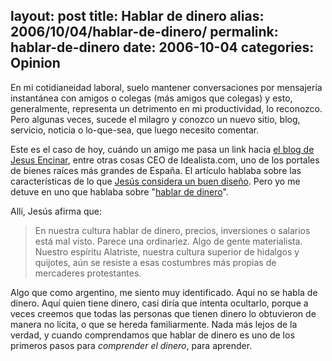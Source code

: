 layout: post
title: Hablar de dinero
alias: 2006/10/04/hablar-de-dinero/
permalink: hablar-de-dinero
date: 2006-10-04
categories: Opinion
---
En mi cotidianeidad laboral, suelo mantener conversaciones por mensajería instantánea con amigos o colegas (más amigos que colegas) y esto, generalmente, representa un detrimento en mi productividad, lo reconozco. Pero algunas veces, sucede el milagro y conozco un nuevo sitio, blog, servicio, noticia o lo-que-sea, que luego necesito comentar.
<!--more-->

Este es el caso de hoy, cuándo un amigo me pasa un link hacia [el blog de Jesus Encinar](http://www.jesusencinar.com/), entre otras cosas CEO de Idealista.com, uno de los portales de bienes raíces más grandes de España. El artículo hablaba sobre las características de lo que [Jesús considera un buen diseño](http://www.jesusencinar.com/2006/07/el_mejor_diseo_.html). Pero yo me detuve en uno que hablaba sobre "[hablar de dinero](http://www.jesusencinar.com/2006/09/hablar_de_diner.html)".

Allí, Jesús afirma que:

> En nuestra cultura hablar de dinero, precios, inversiones o salarios está mal visto. Parece una ordinariez. Algo de gente materialista. Nuestro espíritu Alatriste, nuestra cultura superior de hidalgos y quijotes, aún se resiste a esas costumbres más propias de mercaderes protestantes.

Algo que como argentino, me siento muy identificado. Aquí no se habla de dinero. Aquí quien tiene dinero, casi diría que intenta ocultarlo, porque a veces creemos que todas las personas que tienen dinero lo obtuvieron de manera no lícita, o que se hereda familiarmente. Nada más lejos de la verdad, y cuando comprendamos que hablar de dinero es uno de los primeros pasos para _comprender el dinero_, para aprender.